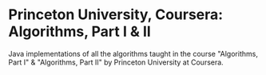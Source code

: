 # Princeton University, Coursera: Algorithms, Part I &  II

Java implementations of all the algorithms taught in the course "Algorithms, Part I" & "Algorithms, Part II" by Princeton University at Coursera.